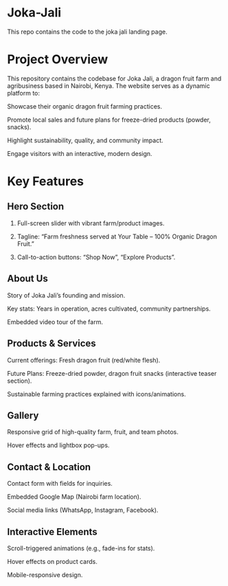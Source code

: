 # Joka-Jali
This repo contains the code to the joka jali landing page. 

# Project Overview
This repository contains the codebase for Joka Jali, a dragon fruit farm and agribusiness based in Nairobi, Kenya. The website serves as a dynamic platform to:

Showcase their organic dragon fruit farming practices.

Promote local sales and future plans for freeze-dried products (powder, snacks).

Highlight sustainability, quality, and community impact.

Engage visitors with an interactive, modern design.

# Key Features
## Hero Section
1. Full-screen slider with vibrant farm/product images.

2. Tagline: “Farm freshness served at Your Table – 100% Organic Dragon Fruit.”

3. Call-to-action buttons: “Shop Now”, “Explore Products”.

## About Us
Story of Joka Jali’s founding and mission.

Key stats: Years in operation, acres cultivated, community partnerships.

Embedded video tour of the farm.

## Products & Services
Current offerings: Fresh dragon fruit (red/white flesh).

Future Plans: Freeze-dried powder, dragon fruit snacks (interactive teaser section).

Sustainable farming practices explained with icons/animations.

## Gallery
Responsive grid of high-quality farm, fruit, and team photos.

Hover effects and lightbox pop-ups.

## Contact & Location
Contact form with fields for inquiries.

Embedded Google Map (Nairobi farm location).

Social media links (WhatsApp, Instagram, Facebook).

## Interactive Elements

Scroll-triggered animations (e.g., fade-ins for stats).

Hover effects on product cards.

Mobile-responsive design.
